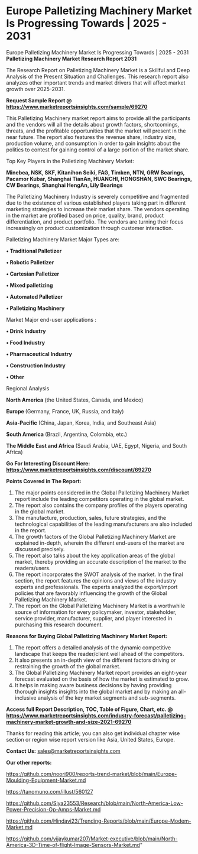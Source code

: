 # Europe Palletizing Machinery Market Is Progressing Towards | 2025 - 2031
Europe Palletizing Machinery Market Is Progressing Towards | 2025 - 2031
<strong>Palletizing Machinery Market Research Report 2031</strong>

The Research Report on Palletizing Machinery Market is a Skillful and Deep Analysis of the Present Situation and Challenges. This research report also analyzes other important trends and market drivers that will affect market growth over 2025-2031.

<strong>Request Sample Report @ <a href=https://www.marketreportsinsights.com/sample/69270>https://www.marketreportsinsights.com/sample/69270</a></strong>

This Palletizing Machinery market report aims to provide all the participants and the vendors will all the details about growth factors, shortcomings, threats, and the profitable opportunities that the market will present in the near future. The report also features the revenue share, industry size, production volume, and consumption in order to gain insights about the politics to contest for gaining control of a large portion of the market share.

Top Key Players in the Palletizing Machinery Market:

<strong>Minebea, NSK, SKF, Kitanihon Seiki, FAG, Timken, NTN, GRW Bearings, Pacamor Kubar, Shanghai TianAn, HUANCHI, HONGSHAN, SWC Bearings, CW Bearings, Shanghai HengAn, Lily Bearings</strong>

The Palletizing Machinery Industry is severely competitive and fragmented due to the existence of various established players taking part in different marketing strategies to increase their market share. The vendors operating in the market are profiled based on price, quality, brand, product differentiation, and product portfolio. The vendors are turning their focus increasingly on product customization through customer interaction.

Palletizing Machinery Market Major Types are:

<strong>• Traditional Palletizer

• Robotic Palletizer

• Cartesian Palletizer

• Mixed palletizing

• Automated Palletizer

• Palletizing Machinery</strong>

Market Major end-user applications :

<strong>• Drink Industry

• Food Industry

• Pharmaceutical Industry

• Construction Industry

• Other</strong>

Regional Analysis

</u><strong><b>North America</b></strong> (the United States, Canada, and Mexico)

<strong><b>Europe </b></strong>(Germany, France, UK, Russia, and Italy)

<strong><b>Asia-Pacific</b></strong> (China, Japan, Korea, India, and Southeast Asia)

<strong><b>South America</b></strong> (Brazil, Argentina, Colombia, etc.)

<strong><b>The Middle East and Africa</b></strong> (Saudi Arabia, UAE, Egypt, Nigeria, and South Africa)

<strong>Go For Interesting Discount Here: <a href=https://www.marketreportsinsights.com/discount/69270>https://www.marketreportsinsights.com/discount/69270</a></strong>

<strong>Points Covered in The Report:</strong>
<ol>
  <li>The major points considered in the Global Palletizing Machinery Market report include the leading competitors operating in the global market.</li>
  <li>The report also contains the company profiles of the players operating in the global market.</li>
  <li>The manufacture, production, sales, future strategies, and the technological capabilities of the leading manufacturers are also included in the report.</li>
  <li>The growth factors of the Global Palletizing Machinery Market are explained in-depth, wherein the different end-users of the market are discussed precisely.</li>
  <li>The report also talks about the key application areas of the global market, thereby providing an accurate description of the market to the readers/users.</li>
  <li>The report incorporates the SWOT analysis of the market. In the final section, the report features the opinions and views of the industry experts and professionals. The experts analyzed the export/import policies that are favorably influencing the growth of the Global Palletizing Machinery Market.</li>
  <li>The report on the Global Palletizing Machinery Market is a worthwhile source of information for every policymaker, investor, stakeholder, service provider, manufacturer, supplier, and player interested in purchasing this research document.</li>
</ol>
<strong>Reasons for Buying Global Palletizing Machinery Market Report:</strong>

<ol>
  <li>The report offers a detailed analysis of the dynamic competitive landscape that keeps the reader/client well ahead of the competitors.</li>
  <li>It also presents an in-depth view of the different factors driving or restraining the growth of the global market.</li>
  <li>The Global Palletizing Machinery Market report provides an eight-year forecast evaluated on the basis of how the market is estimated to grow.</li>
  <li>It helps in making aware business decisions by having providing thorough insights insights into the global market and by making an all-inclusive analysis of the key market segments and sub-segments.</li>
</ol>
<strong>Access full Report Description, TOC, Table of Figure, Chart, etc. @ <a href=https://www.marketreportsinsights.com/industry-forecast/palletizing-machinery-market-growth-and-size-2021-69270>https://www.marketreportsinsights.com/industry-forecast/palletizing-machinery-market-growth-and-size-2021-69270</a></strong>


Thanks for reading this article; you can also get individual chapter wise section or region wise report version like Asia, United States, Europe.

<strong>Contact Us:</strong>
sales@marketreportsinsights.com

<strong>Our other reports:</strong>

<a href=https://github.com/noori900/reports-trend-market/blob/main/Europe-Moulding-Equipment-Market.md>https://github.com/noori900/reports-trend-market/blob/main/Europe-Moulding-Equipment-Market.md</a>

<a href=https://tanomuno.com/illust/560127>https://tanomuno.com/illust/560127</a>

<a href=https://github.com/Siya23553/Research/blob/main/North-America-Low-Power-Precision-Op-Amps-Market.md>https://github.com/Siya23553/Research/blob/main/North-America-Low-Power-Precision-Op-Amps-Market.md</a>

<a href=https://github.com/Hindavi23/Trending-Reports/blob/main/Europe-Modem-Market.md>https://github.com/Hindavi23/Trending-Reports/blob/main/Europe-Modem-Market.md</a>

<a href=https://github.com/vijaykumar207/Market-executive/blob/main/North-America-3D-Time-of-flight-Image-Sensors-Market.md>https://github.com/vijaykumar207/Market-executive/blob/main/North-America-3D-Time-of-flight-Image-Sensors-Market.md</a>"
